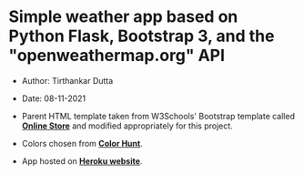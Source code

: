 # Simple weather app based on Python Flask, Bootstrap 3, and the "openweathermap.org" API

- Author: Tirthankar Dutta

- Date: 08-11-2021

- Parent HTML template taken from W3Schools' Bootstrap template called [**Online Store**](https://www.w3schools.com/bootstrap/bootstrap_templates.asp) and modified appropriately for this project.

- Colors chosen from [**Color Hunt**](https://colorhunt.co/).

- App hosted on [**Heroku website**]().
